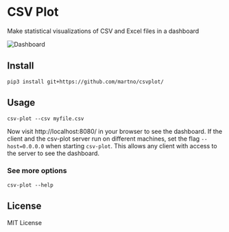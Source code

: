 # CSV Plot

Make statistical visualizations of CSV and Excel files in a dashboard


![Dashboard](https://user-images.githubusercontent.com/176676/54926047-e1758a00-4f52-11e9-934b-b92f418d3c84.gif)


## Install

```
pip3 install git+https://github.com/martno/csvplot/
```


## Usage

```
csv-plot --csv myfile.csv
```

Now visit http://localhost:8080/ in your browser to see the dashboard. If the client and the csv-plot server run on different machines, set the flag `--host=0.0.0.0` when starting `csv-plot`. This allows any client with access to the server to see the dashboard.

### See more options

```
csv-plot --help
```


## License

MIT License
